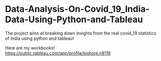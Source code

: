 # Data-Analysis-On-Covid_19_India-Data-Using-Python-and-Tableau
The project aims at breaking down insights from the real covid_19 statistics of India using python and tableau!

Here are my workbooks!
https://public.tableau.com/app/profile/kishore.n8116

